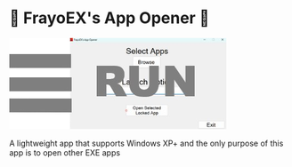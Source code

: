 # 💾 FrayoEX's App Opener 💾

![App Screenshot](RepoImages/RUN.png)

A lightweight app that supports Windows XP+ and the only purpose of this app is to open other EXE apps
